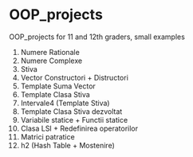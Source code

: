 # OOP_projects

OOP_projects for 11 and 12th graders, small examples

01. Numere Rationale
02. Numere Complexe
03. Stiva
04. Vector Constructori + Distructori
05. Template Suma Vector
06. Template Clasa Stiva
07. Intervale4 (Template Stiva)
08. Template Clasa Stiva dezvoltat
09. Variabile statice + Functii statice
10. Clasa LSI + Redefinirea operatorilor
11. Matrici patratice
12. h2 (Hash Table + Mostenire) 
